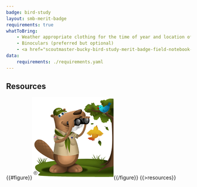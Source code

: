 ```yaml
---
badge: bird-study
layout: smb-merit-badge
requirements: true
whatToBring:
    - Weather appropriate clothing for the time of year and location of the class for outdoor participation
    - Binoculars (preferred but optional)
    - <a href="scoutmaster-bucky-bird-study-merit-badge-field-notebook-booklet.pdf">Scoutmaster Bucky Bird Study Merit Badge Field Notebook</a> print out or a Notebook (preferably pocket sized or slightly larger - for taking of field notes and drawings)
data:
    requirements: ./requirements.yaml
---
```


## Resources

{{#figure}}<img src="bird-study-bucky.jpg" class="W(100%)" />{{/figure}}
{{>resources}}
